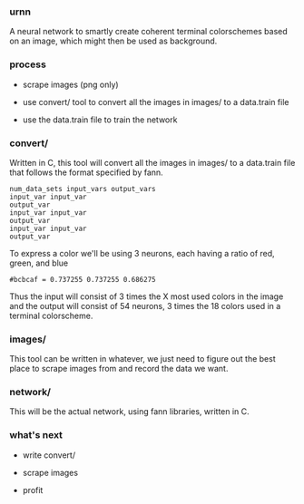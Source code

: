### urnn

A neural network to smartly create coherent terminal colorschemes based on an
image, which might then be used as background.

### process

* scrape images (png only)

* use convert/ tool to convert all the images in images/ to a data.train file 

* use the data.train file to train the network

### convert/

Written in C, this tool will convert all the images in images/ to a data.train file that follows the format specified by fann.

````
num_data_sets input_vars output_vars
input_var input_var
output_var
input_var input_var
output_var
input_var input_var
output_var
````

To express a color we'll be using 3 neurons, each having a ratio of red, green, and blue

````
#bcbcaf = 0.737255 0.737255 0.686275
````

Thus the input will consist of 3 times the X most used colors in the image and
the output will consist of 54 neurons, 3 times the 18 colors used in a terminal
colorscheme.

### images/

This tool can be written in whatever, we just need to figure out the best place to scrape images from and record the data we want. 

### network/

This will be the actual network, using fann libraries, written in C.

### what's next

* write convert/

* scrape images

* profit
